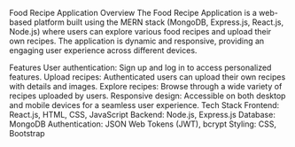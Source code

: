 Food Recipe Application
Overview
The Food Recipe Application is a web-based platform built using the MERN stack (MongoDB, Express.js, React.js, Node.js) where users can explore various food recipes and upload their own recipes. The application is dynamic and responsive, providing an engaging user experience across different devices.

Features
User authentication: Sign up and log in to access personalized features.
Upload recipes: Authenticated users can upload their own recipes with details and images.
Explore recipes: Browse through a wide variety of recipes uploaded by users.
Responsive design: Accessible on both desktop and mobile devices for a seamless user experience.
Tech Stack
Frontend: React.js, HTML, CSS, JavaScript
Backend: Node.js, Express.js
Database: MongoDB
Authentication: JSON Web Tokens (JWT), bcrypt
Styling: CSS, Bootstrap
